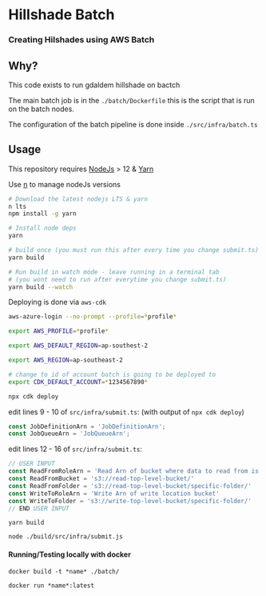# Hillshade Batch

### Creating Hilshades using AWS Batch

## Why?

This code exists to run gdaldem hillshade on bactch

The main batch job is in the `./batch/Dockerfile` this is the script that is run on the batch nodes.

The configuration of the batch pipeline is done inside `./src/infra/batch.ts`

## Usage

This repository requires [NodeJs](https://nodejs.org/en/) > 12 & [Yarn](https://yarnpkg.com/en/)

Use [n](https://github.com/tj/n) to manage nodeJs versions

```bash
# Download the latest nodejs LTS & yarn
n lts
npm install -g yarn

# Install node deps
yarn

# build once (you must run this after every time you change submit.ts)
yarn build 

# Run build in watch mode - leave running in a terminal tab 
# (you wont need to run after everytime you change submit.ts)
yarn build --watch
```

Deploying is done via `aws-cdk` 
```bash
aws-azure-login --no-prompt --profile=*profile*

export AWS_PROFILE=*profile*

export AWS_DEFAULT_REGION=ap-southest-2

export AWS_REGION=ap-southeast-2

# change to id of account batch is going to be deployed to
export CDK_DEFAULT_ACCOUNT=*1234567890*

npx cdk deploy
```
edit lines 9 - 10 of `src/infra/submit.ts`:
(with output of `npx cdk deploy`)
```javascript
const JobDefinitionArn = 'JobDefinitionArn';
const JobQueueArn = 'JobQueueArn';
```

edit lines 12 - 16 of `src/infra/submit.ts`:
```javascript
// USER INPUT
const ReadFromRoleArn = 'Read Arn of bucket where data to read from is location'
const ReadFromBucket = 's3://read-top-level-bucket/'
const ReadFromFolder = 's3://read-top-level-bucket/specific-folder/'
const WriteToRoleArn = 'Write Arn of write location bucket'
const WriteToFolder = 's3://write-top-level-bucket/specific-folder/'
// END USER INPUT
```
```
yarn build 

node ./build/src/infra/submit.js
```

####  Running/Testing locally with docker

```
docker build -t *name* ./batch/

docker run *name*:latest
```
